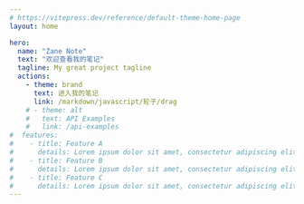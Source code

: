 ```yaml
---
# https://vitepress.dev/reference/default-theme-home-page
layout: home

hero:
  name: "Zane Note"
  text: "欢迎查看我的笔记"
  tagline: My great project tagline
  actions:
    - theme: brand
      text: 进入我的笔记
      link: /markdown/javascript/轮子/drag
    # - theme: alt
    #   text: API Examples
    #   link: /api-examples
#  features:
#    - title: Feature A
#      details: Lorem ipsum dolor sit amet, consectetur adipiscing elit
#    - title: Feature B
#      details: Lorem ipsum dolor sit amet, consectetur adipiscing elit
#    - title: Feature C
#      details: Lorem ipsum dolor sit amet, consectetur adipiscing elit
---
```

